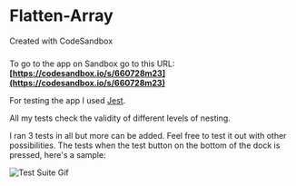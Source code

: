 # Flatten-Array

Created with CodeSandbox

### 

To go to the app on Sandbox go to this URL: __[https://codesandbox.io/s/660728m23](https://codesandbox.io/s/660728m23)__

For testing the app I used [Jest](https://jestjs.io/). 

All my tests check the validity of different levels of nesting. 

I ran 3 tests in all but more can be added. Feel free to test it out with other possibilities. The tests when the test button on the bottom of the dock is pressed, here's a sample: 

![Test Suite Gif](https://media.giphy.com/media/mnqVoQEdEVPZdhEq5o/giphy.gif)
